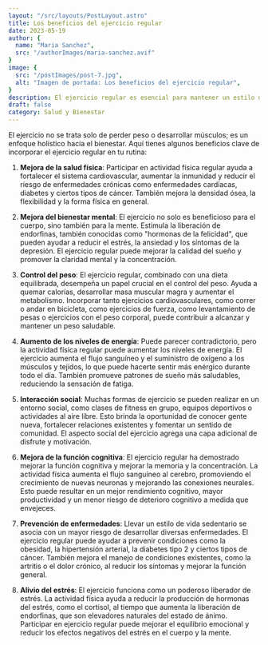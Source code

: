 ```yaml
---
layout: "/src/layouts/PostLayout.astro"
title: Los beneficios del ejercicio regular
date: 2023-05-19
author: {
  name: "Maria Sanchez",
  src: "/authorImages/maria-sanchez.avif"
}
image: {
  src: "/postImages/post-7.jpg",
  alt: "Imagen de portada: Los beneficios del ejercicio regular",
}
description: El ejercicio regular es esencial para mantener un estilo de vida saludable. Ofrece numerosos beneficios tanto para el cuerpo como para la mente, mejorando el bienestar general. En esta publicación, exploraremos algunas de las ventajas que brinda el ejercicio regular.
draft: false
category: Salud y Bienestar
---
```


El ejercicio no se trata solo de perder peso o desarrollar músculos; es un enfoque holístico hacia el bienestar. Aquí tienes algunos beneficios clave de incorporar el ejercicio regular en tu rutina:

1. **Mejora de la salud física**: Participar en actividad física regular ayuda a fortalecer el sistema cardiovascular, aumentar la inmunidad y reducir el riesgo de enfermedades crónicas como enfermedades cardíacas, diabetes y ciertos tipos de cáncer. También mejora la densidad ósea, la flexibilidad y la forma física en general.

2. **Mejora del bienestar mental**: El ejercicio no solo es beneficioso para el cuerpo, sino también para la mente. Estimula la liberación de endorfinas, también conocidas como "hormonas de la felicidad", que pueden ayudar a reducir el estrés, la ansiedad y los síntomas de la depresión. El ejercicio regular puede mejorar la calidad del sueño y promover la claridad mental y la concentración.

3. **Control del peso**: El ejercicio regular, combinado con una dieta equilibrada, desempeña un papel crucial en el control del peso. Ayuda a quemar calorías, desarrollar masa muscular magra y aumentar el metabolismo. Incorporar tanto ejercicios cardiovasculares, como correr o andar en bicicleta, como ejercicios de fuerza, como levantamiento de pesas o ejercicios con el peso corporal, puede contribuir a alcanzar y mantener un peso saludable.

4. **Aumento de los niveles de energía**: Puede parecer contradictorio, pero la actividad física regular puede aumentar los niveles de energía. El ejercicio aumenta el flujo sanguíneo y el suministro de oxígeno a los músculos y tejidos, lo que puede hacerte sentir más enérgico durante todo el día. También promueve patrones de sueño más saludables, reduciendo la sensación de fatiga.

5. **Interacción social**: Muchas formas de ejercicio se pueden realizar en un entorno social, como clases de fitness en grupo, equipos deportivos o actividades al aire libre. Esto brinda la oportunidad de conocer gente nueva, fortalecer relaciones existentes y fomentar un sentido de comunidad. El aspecto social del ejercicio agrega una capa adicional de disfrute y motivación.

6. **Mejora de la función cognitiva**: El ejercicio regular ha demostrado mejorar la función cognitiva y mejorar la memoria y la concentración. La actividad física aumenta el flujo sanguíneo al cerebro, promoviendo el crecimiento de nuevas neuronas y mejorando las conexiones neurales. Esto puede resultar en un mejor rendimiento cognitivo, mayor productividad y un menor riesgo de deterioro cognitivo a medida que envejeces.

7. **Prevención de enfermedades**: Llevar un estilo de vida sedentario se asocia con un mayor riesgo de desarrollar diversas enfermedades. El ejercicio regular puede ayudar a prevenir condiciones como la obesidad, la hipertensión arterial, la diabetes tipo 2 y ciertos tipos de cáncer. También mejora el manejo de condiciones existentes, como la artritis o el dolor crónico, al reducir los síntomas y mejorar la función general.

8. **Alivio del estrés**: El ejercicio funciona como un poderoso liberador de estrés. La actividad física ayuda a reducir la producción de hormonas del estrés, como el cortisol, al tiempo que aumenta la liberación de endorfinas, que son elevadores naturales del estado de ánimo. Participar en ejercicio regular puede mejorar el equilibrio emocional y reducir los efectos negativos del estrés en el cuerpo y la mente.
